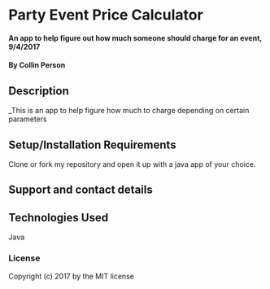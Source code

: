 #  Party Event Price Calculator

####  An app to help figure out how much someone should charge for an event, 9/4/2017

#### By  Collin Person

## Description

_This is an app to help figure how much to charge depending on certain parameters

## Setup/Installation Requirements

Clone or fork my repository and open it up with a java app of your choice.



## Support and contact details

## Technologies Used

Java

### License

Copyright (c) 2017 by the MIT license
